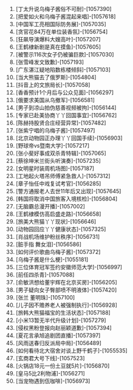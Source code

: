 
1. [丁太升说乌梅子酱俗不可耐]-[1057390]
1. [把爱如火和乌梅子酱混起来唱]-[1057618]
1. [中国军工亮相国际防务展]-[1057035]
1. [贪官花84万在单位装香氛]-[1056754]
1. [狂飙导演爆料大嫂高叶]-[1057207]
1. [王鹤棣新剧是真在摸鱼]-[1057605]
1. [被警示116次女子仍被骗巨款]-[1057030]
1. [张雪峰发文致歉]-[1057193]
1. [广东湛江疑地陷数栋楼倾斜]-[1057103]
1. [当大熊猫去了俄罗斯]-[1054804]
1. [抖音上的文旅局长]-[1057058]
1. [香香预计1个月后与公众见面]-[1056297]
1. [俄要求美国从乌撤军]-[1056581]
1. [男子到凉山拍伪慈善视频被拘]-[1056144]
1. [专家已赴美协商丫丫回国事宜]-[1056762]
1. [陈赫持股贤合庄经营异常]-[1057482]
1. [张紫宁唱的乌梅子酱]-[1057497]
1. [北京动物园正办理丫丫回国手续]-[1056903]
1. [野球帝vs暨南大学]-[1057217]
1. [张小斐好事成双杀青特辑]-[1057065]
1. [蔡徐坤米兰街头听演奏]-[1057235]
1. [女明星时装周机场图]-[1057187]
1. [工地起火塔吊师傅紧急救人]-[1057312]
1. [章子怡任中戏复试考官]-[1056285]
1. [警方通报老人去世11年后又出现]-[1057645]
1. [韩国将取消中国旅客入境核检]-[1056804]
1. [无脑霸总漫开播]-[1057002]
1. [王鹤棣模仿高启盛走路]-[1056658]
1. [旅美大熊猫丫丫现状]-[1056646]
1. [动物园回应丫丫健康状态]-[1057325]
1. [肖战机场维护粉丝秩序]-[1056731]
1. [脏手指 舞女泪]-[1056586]
1. [如何评价歌曲乌梅子酱]-[1057372]
1. [乌梅子酱是什么梗]-[1055181]
1. [三位体育冠军签约安徽师范大学]-[1056997]
1. [前任四杀青]-[1057088]
1. [俞敏洪想给董宇辉在北京买房]-[1056205]
1. [男子疑向女子臀部喷不明液体]-[1057420]
1. [张兰 董明珠]-[1057100]
1. [儿子因不赡养老人被强制执行]-[1056928]
1. [旅韩大熊猫福宝的生活状态]-[1057188]
1. [小米13暂无半代升级计划]-[1057279]
1. [侵权黑粉登报向赵丽颖道歉]-[1057394]
1. [夏花言承旭追剧团直播]-[1057397]
1. [风雨送春归反派局中局]-[1056489]
1. [如何看待北大宿舍对谈上野千鹤子]-[1055535]
1. [玄商君大号下线]-[1057523]
1. [火锅店18元一份土豆就5片]-[1056870]
1. [皇马5比2利物浦]-[1056271]
1. [当宠物遇到佤咖啡]-[1056973]